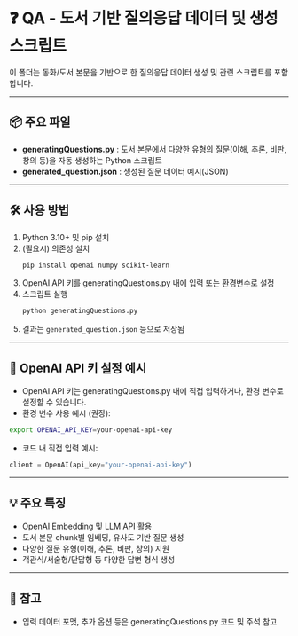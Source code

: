 # ❓ QA - 도서 기반 질의응답 데이터 및 생성 스크립트

이 폴더는 동화/도서 본문을 기반으로 한 질의응답 데이터 생성 및 관련 스크립트를 포함합니다.

---

## 📦 주요 파일
- **generatingQuestions.py** : 도서 본문에서 다양한 유형의 질문(이해, 추론, 비판, 창의 등)을 자동 생성하는 Python 스크립트
- **generated_question.json** : 생성된 질문 데이터 예시(JSON)

---

## 🛠️ 사용 방법

1. Python 3.10+ 및 pip 설치
2. (필요시) 의존성 설치
   ```bash
   pip install openai numpy scikit-learn
   ```
3. OpenAI API 키를 generatingQuestions.py 내에 입력 또는 환경변수로 설정
4. 스크립트 실행
   ```bash
   python generatingQuestions.py
   ```
5. 결과는 `generated_question.json` 등으로 저장됨

---

## 🔑 OpenAI API 키 설정 예시
- OpenAI API 키는 generatingQuestions.py 내에 직접 입력하거나, 환경 변수로 설정할 수 있습니다.
- 환경 변수 사용 예시 (권장):

```bash
export OPENAI_API_KEY=your-openai-api-key
```

- 코드 내 직접 입력 예시:
```python
client = OpenAI(api_key="your-openai-api-key")
```


---

## 💡 주요 특징
- OpenAI Embedding 및 LLM API 활용
- 도서 본문 chunk별 임베딩, 유사도 기반 질문 생성
- 다양한 질문 유형(이해, 추론, 비판, 창의) 지원
- 객관식/서술형/단답형 등 다양한 답변 형식 생성

---

## 📄 참고
- 입력 데이터 포맷, 추가 옵션 등은 generatingQuestions.py 코드 및 주석 참고
